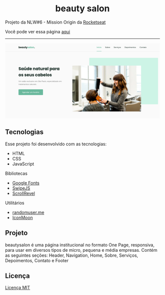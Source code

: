 <h1 align="center">beauty salon</h1>

Projeto da NLW#6 - Mission Origin da [Rocketseat](https://github.com/Rocketseat)

Você pode ver essa página [aqui](https://lucasregisdemoraes.github.io/beauty-salon/)

---

![beautysalon preview](./assets/img/beauty-salon-preview.png)

## Tecnologias

Esse projeto foi desenvolvido com as tecnologias:

- HTML
- CSS
- JavaScript

Bibliotecas

- [Google Fonts](https://fonts.google.com/)
- [SwipeJS](https://github.com/nolimits4web/Swiper)
- [ScrollRevel](https://scrollrevealjs.org)

Utilitários

- [randomuser.me](https://randomuser.me/photos)
- [IconMoon](https://icomoon.io/app/#/select)

 ## Projeto
 
 beautysalon é uma página institucional no formato One Page, responsiva, para usar em diversos tipos de micro, pequena e média empresas. Contém as seguintes seções: Header, Navigation, Home, Sobre, Serviços, Depoimentos, Contato e Footer

## Licença

[Licença MIT](./LICENSE)
